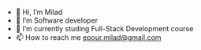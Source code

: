 - 👋 Hi, I’m Milad
- 👀 I’m Software developer
- 🌱 I’m currently studing Full-Stack Development course
- 📫 How to reach me epour.milad@gmail.com
